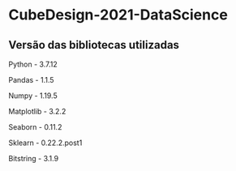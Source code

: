 # CubeDesign-2021-DataScience

## Versão das bibliotecas utilizadas

Python - 3.7.12

Pandas - 1.1.5

Numpy - 1.19.5

Matplotlib - 3.2.2

Seaborn - 0.11.2

Sklearn - 0.22.2.post1

Bitstring - 3.1.9
